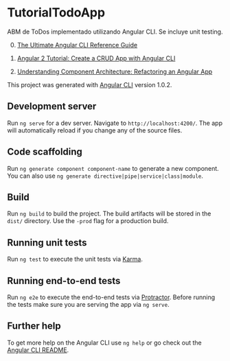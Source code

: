 # TutorialTodoApp

ABM de ToDos implementado utilizando Angular CLI. Se incluye unit testing.

0) [The Ultimate Angular CLI Reference Guide](https://www.sitepoint.com/ultimate-angular-cli-reference/)

1) [Angular 2 Tutorial: Create a CRUD App with Angular CLI](https://www.sitepoint.com/angular-2-tutorial/)

2) [Understanding Component Architecture: Refactoring an Angular App](https://www.sitepoint.com/understanding-component-architecture-angular/)

This project was generated with [Angular CLI](https://github.com/angular/angular-cli) version 1.0.2.

## Development server

Run `ng serve` for a dev server. Navigate to `http://localhost:4200/`. The app will automatically reload if you change any of the source files.

## Code scaffolding

Run `ng generate component component-name` to generate a new component. You can also use `ng generate directive|pipe|service|class|module`.

## Build

Run `ng build` to build the project. The build artifacts will be stored in the `dist/` directory. Use the `-prod` flag for a production build.

## Running unit tests

Run `ng test` to execute the unit tests via [Karma](https://karma-runner.github.io).

## Running end-to-end tests

Run `ng e2e` to execute the end-to-end tests via [Protractor](http://www.protractortest.org/).
Before running the tests make sure you are serving the app via `ng serve`.

## Further help

To get more help on the Angular CLI use `ng help` or go check out the [Angular CLI README](https://github.com/angular/angular-cli/blob/master/README.md).
